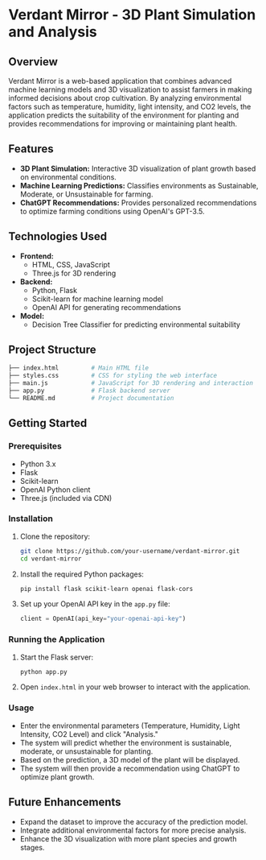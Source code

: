 
# Verdant Mirror - 3D Plant Simulation and Analysis

## Overview

Verdant Mirror is a web-based application that combines advanced machine learning models and 3D visualization to assist farmers in making informed decisions about crop cultivation. By analyzing environmental factors such as temperature, humidity, light intensity, and CO2 levels, the application predicts the suitability of the environment for planting and provides recommendations for improving or maintaining plant health.

## Features

- **3D Plant Simulation:** Interactive 3D visualization of plant growth based on environmental conditions.
- **Machine Learning Predictions:** Classifies environments as Sustainable, Moderate, or Unsustainable for farming.
- **ChatGPT Recommendations:** Provides personalized recommendations to optimize farming conditions using OpenAI's GPT-3.5.

## Technologies Used

- **Frontend:**
  - HTML, CSS, JavaScript
  - Three.js for 3D rendering
- **Backend:**
  - Python, Flask
  - Scikit-learn for machine learning model
  - OpenAI API for generating recommendations
- **Model:**
  - Decision Tree Classifier for predicting environmental suitability

## Project Structure

```bash
├── index.html         # Main HTML file
├── styles.css         # CSS for styling the web interface
├── main.js            # JavaScript for 3D rendering and interaction
├── app.py             # Flask backend server
└── README.md          # Project documentation
```

## Getting Started

### Prerequisites

- Python 3.x
- Flask
- Scikit-learn
- OpenAI Python client
- Three.js (included via CDN)

### Installation

1. Clone the repository:
   ```bash
   git clone https://github.com/your-username/verdant-mirror.git
   cd verdant-mirror
   ```

2. Install the required Python packages:
   ```bash
   pip install flask scikit-learn openai flask-cors
   ```

3. Set up your OpenAI API key in the `app.py` file:
   ```python
   client = OpenAI(api_key="your-openai-api-key")
   ```

### Running the Application

1. Start the Flask server:
   ```bash
   python app.py
   ```

2. Open `index.html` in your web browser to interact with the application.

### Usage

- Enter the environmental parameters (Temperature, Humidity, Light Intensity, CO2 Level) and click "Analysis."
- The system will predict whether the environment is sustainable, moderate, or unsustainable for planting.
- Based on the prediction, a 3D model of the plant will be displayed.
- The system will then provide a recommendation using ChatGPT to optimize plant growth.

## Future Enhancements

- Expand the dataset to improve the accuracy of the prediction model.
- Integrate additional environmental factors for more precise analysis.
- Enhance the 3D visualization with more plant species and growth stages.
